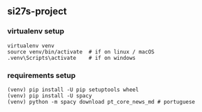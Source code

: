## si27s-project

### virtualenv setup

```
virtualenv venv
source venv/bin/activate  # if on linux / macOS
.venv\Scripts\activate    # if on windows
```

### requirements setup

```
(venv) pip install -U pip setuptools wheel
(venv) pip install -U spacy
(venv) python -m spacy download pt_core_news_md # portuguese
```
